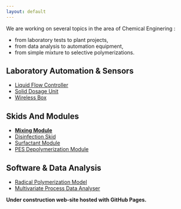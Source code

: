 ```yaml
---
layout: default
---
```


We are working on several topics in the area of Chemical Enginering : 
* from laboratory tests to plant projects,
* from data analysis to automation equipment,
* from simple mixture to selective polymerizations.

## Laboratory Automation & Sensors
* [Liquid Flow Controller](./liquid_flow.html)
* [Solid Dosage Unit](./solid_dosage.html)
* [Wireless Box](./wireless_box.html)

## Skids And Modules
* [**Mixing Module**](./mixing_module.html)
* [Disinfection Skid](./disinfection_skid.html)
* [Surfactant Module](./surfactant_module.html)
* [PES Depolymerization Module](./pes_depolymerization.html)

## Software & Data Analysis
* [Radical Polymerization Model](./polymerization_model.html)
* [Multivariate Process Data Analyser](./data_analyser.html)


**Under construction web-site hosted with GitHub Pages.**
